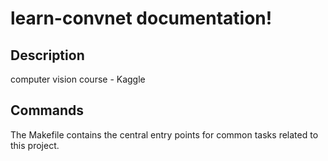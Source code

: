 # learn-convnet documentation!

## Description

computer vision course - Kaggle

## Commands

The Makefile contains the central entry points for common tasks related to this project.
